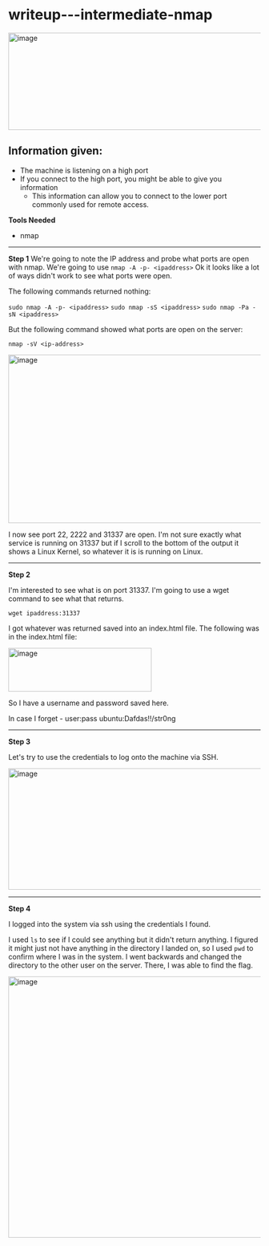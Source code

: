 # writeup---intermediate-nmap
<img width="726" height="194" alt="image" src="https://github.com/user-attachments/assets/e5d55a7c-b460-4af4-9713-25f09383771c" />


## Information given:
- The machine is listening on a high port
- If you connect to the high port, you might be able to give you information
  -  This information can allow you to connect to the lower port commonly used for remote access.

**Tools Needed**
- nmap

<hr />

**Step 1**
We're going to note the IP address and probe what ports are open with nmap. We're going to use `nmap -A -p- <ipaddress>`
Ok it looks like a lot of ways didn't work to see what ports were open. 

The following commands returned nothing:

`sudo nmap -A -p- <ipaddress>`
`sudo nmap -sS <ipaddress>`
`sudo nmap -Pa -sN <ipaddress>`

But the following command showed what ports are open on the server:

`nmap -sV <ip-address>`

<img width="1253" height="336" alt="image" src="https://github.com/user-attachments/assets/bf42389b-4c47-4584-9e99-14622bb17f68" />

I now see port 22, 2222 and 31337 are open. I'm not sure exactly what service is running on 31337 but if I scroll to the bottom of the output it shows a Linux Kernel, so whatever it is is running on Linux. 

<hr />

**Step 2**

I'm interested to see what is on port 31337. I'm going to use a wget command to see what that returns. 

`wget ipaddress:31337`

I got whatever was returned saved into an index.html file. The following was in the index.html file:

<img width="286" height="87" alt="image" src="https://github.com/user-attachments/assets/41cd9b93-f0d2-40ff-9995-86541edc892a" />

So I have a username and password saved here. 

In case I forget - user:pass
ubuntu:Dafdas!!/str0ng

<hr />

**Step 3**

Let's try to use the credentials to log onto the machine via SSH. 


<img width="682" height="242" alt="image" src="https://github.com/user-attachments/assets/e75884e4-b97e-4dee-a0f9-0ed29a232ae2" />


<hr /> 

**Step 4**

I logged into the system via ssh using the credentials I found. 

I used `ls` to see if I could see anything but it didn't return anything. I figured it might just not have anything in the directory I landed on, so I used `pwd` to confirm where I was in the system. I went backwards and changed the directory to the other user on the server. There, I was able to find the flag. 


<img width="687" height="521" alt="image" src="https://github.com/user-attachments/assets/9329574e-3bbe-4651-8ab6-3570a160b382" />














